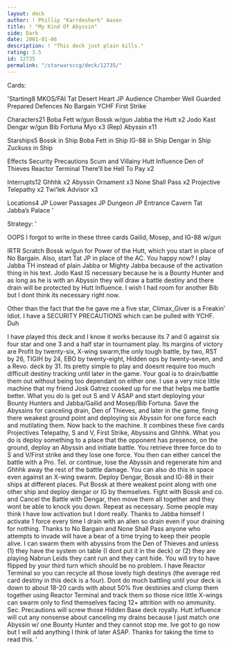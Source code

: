 ```yaml
---
layout: deck
author: ! Phillip "Karrdeshark" Aasen
title: ! "My Kind Of Abyssin"
side: Dark
date: 2001-01-06
description: ! "This deck just plain kills."
rating: 3.5
id: 12735
permalink: "/starwarsccg/deck/12735/"
---
```

Cards: 

'Starting8
MKOS/FAI
Tat Desert Heart
JP Audience Chamber
Well Guarded
Prepared Defences
No Bargain
YCHF
First Strike

Characters21
Boba Fett w/gun
Bossk w/gun
Jabba the Hutt x2
Jodo Kast
Dengar w/gun
Bib Fortuna
Myo x3	(Rep)
Abyssin x11

Starships5
Bossk in Ship
Boba Fett in Ship
IG-88 in Ship
Dengar in Ship
Zuckuss in Ship

Effects
Security Precautions
Scum and Villainy
Hutt Influence
Den of Thieves
Reactor Terminal
There’ll be Hell To Pay x2

Interrupts12
Ghhhk x2
Abyssin Ornament x3
None Shall Pass x2
Projective Telepathy x2
Twi’lek Advisor x3

Locations4
JP Lower Passages
JP Dungeon
JP Entrance Cavern
Tat Jabba’s Palace '

Strategy: '

OOPS  I forgot to write in these three cards  Gailid, Mosep, and IG-88 w/gun

IRTR Scratch Bossk w/gun for Power of the Hutt, which you start in place of No Bargain.  Also, start Tat JP in place of the AC. You happy now?   I play Jabba TH instead of plain Jabba or Mighty Jabba because of the activation thing in his text.  Jodo Kast IS necessary because he is a Bounty Hunter and as long as he is with an Abyssin they will draw a battle destiny and there drain will be protected by Hutt Influence.
I wish I had room for another Bib but I dont think its necessary right now.

Other than the fact that the  he gave me a five star, Climax_Giver is a Freakin’ Idiot.  I have a SECURITY PRECAUTIONS which can be pulled with YCHF.  Duh

I have played this deck and I know it works because its 7 and 0 against six four star and one 3 and a half star in tournament play.  Its margins of victory are  Profit by twenty-six, X-wing swarm,the only tough battle, by two, RST by 26, TIGIH by 24, EBO by twenty-eight, Hidden ops by twenty-seven, and a Revo. deck by 31.  Its pretty simple to play and doesnt require too much difficult destiny tracking until later in the game.  Your goal is to drain/battle them out without being too dependant on either one.  I use a very nice little machine that my friend Josk Gatrez cooked up for me that helps me battle better.  What you do is get out S and V ASAP and start deploying your Bounty Hunters and Jabba/Gailid and Mosep/Bib Fortuna.  Save the Abyssins for canceling drain, Den of Thieves, and later in the game, fining there weakest ground point and deploying six Abyssin for one force each and mutilating them.  Now back to the machine.	It combines these five cards Projectives Telepathy, S and V, First Strike, Abyssins and Ghhhk.  What you do is deploy something to a place that the opponent has presence, on the ground, deploy an Abyssin and  initiate battle.  You retrieve three force do to S and V/First strike and they lose one force.  You then can either cancel the battle with a Pro. Tel. or continue, lose the Abyssin and regenerate him and Ghhhk away the rest of the battle damage.  You can also do this in space even against an X-wing swarm.  Deploy Dengar, Bossk and IG-88 in their ships at different places.  Put Bossk at there weakest point along with one other ship and deploy dengar or IG by themselves.  Fight with Bossk and co. and Cancel the Battle with Dengar, then move them all together and they wont be able to knock you down.  Repeat as necessary.  Some people may think I have low activation but I dont really.  Thanks to Jabba himself I activate 1 force every time I drain with an alien so drain even if your draining for nothing.  Thanks to No Bargain and None Shall Pass anyone who attempts to invade will have a bear of a time trying to keep their people alive.  I can swarm them with abyssins from the Den of Thieves and unless (1) they have the system on table (I dont put it in the deck) or (2) they are playing Nabrun Leids they cant run and they cant hide.  You will try to have flipped by your third turn which should be no problem.  I have Reactor Terminal so you can recycle all those lovely high destinys (the average red card destiny in this deck is a four).  Dont do much battling until your deck is down to about 18-20 cards with about 50% five destinies and clump them together using Reactor Terminal and track them so those nice little X-wings can swarm only to find themselves facing 12+ attrition with no ammunity.  Sec. Precautions will screw those Hidden Base deck royally.  Hutt influence will cut any nonsense about canceling my drains because I just match one Abyssin w/ one Bounty Hunter and they cannot stop me.  Ive got to go now but I will add anything I think of later ASAP.  Thanks for taking the time to read this.   '
